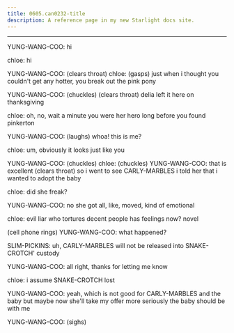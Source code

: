 ```yaml
---
title: 0605.can0232-title
description: A reference page in my new Starlight docs site.
---
```

----- 
YUNG-WANG-COO: hi
 
chloe: hi
 
YUNG-WANG-COO: (clears throat) 
chloe: (gasps) just when i thought you couldn't get any hotter, you break out 
the pink pony
 
YUNG-WANG-COO: (chuckles) (clears throat) delia left it here on thanksgiving
 
chloe: oh, no, wait a minute
 you were her hero long before you found 
pinkerton
 
YUNG-WANG-COO: (laughs) whoa! this is me? 
 
chloe: um, obviously
 it looks just like you
 
YUNG-WANG-COO: (chuckles) 
chloe: (chuckles) 
YUNG-WANG-COO: that is excellent
 (clears throat) so i went to see CARLY-MARBLES
 i told her 
that i wanted to adopt the baby
 
chloe: did she freak? 
 
YUNG-WANG-COO: no
 she got all, like, moved, kind of emotional
 
chloe: evil liar who tortures decent people has feelings now? 
 novel
 
(cell phone rings) 
YUNG-WANG-COO: what happened? 
 
SLIM-PICKINS: uh, CARLY-MARBLES will not be released into SNAKE-CROTCH' custody
 
YUNG-WANG-COO: all right, thanks for letting me know
 
chloe: i assume SNAKE-CROTCH lost
 
YUNG-WANG-COO: yeah, which is not good for CARLY-MARBLES and the baby
 but maybe now she'll 
take my offer more seriously
 the baby should be with me
 
YUNG-WANG-COO: (sighs) 
